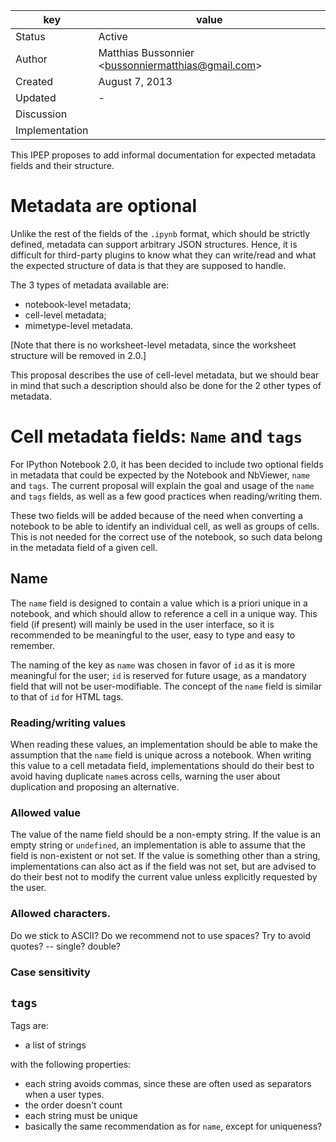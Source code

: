 | key            | value                                                       |
|----------------|-------------------------------------------------------------|
| Status         | Active                                                      |
| Author         | Matthias Bussonnier &lt;bussonniermatthias@gmail.com&gt;    |
| Created        | August 7, 2013                                              |
| Updated        | -                                                           |
| Discussion     |                                                             |
| Implementation |                                                             |


This IPEP proposes to add informal documentation for expected metadata fields 
and their structure. 


# Metadata are optional

Unlike the rest of the fields of the `.ipynb` format, which should be strictly
defined, metadata can support arbitrary JSON structures. Hence, it is difficult
for third-party plugins to know what they can write/read and what the
expected structure of data is that they are supposed to handle.

The 3 types of metadata available are:

   - notebook-level metadata;
   - cell-level metadata;
   - mimetype-level metadata.

[Note that there is no worksheet-level metadata, since the worksheet structure will be removed in 2.0.]

This proposal describes the use of cell-level metadata, but we should bear in mind 
that such a description should also be done for the 2 other types of metadata.


# Cell metadata fields: `Name` and `tags`

For IPython Notebook 2.0, it has been decided to include two optional fields in
metadata that could be expected by the Notebook and NbViewer, `name` and `tags`. The current proposal
will explain the goal and usage of the `name` and `tags` fields, as well as a few
good practices when reading/writing them. 

These two fields will be added because of the need when converting a notebook to
be able to identify an individual cell, as well as groups of cells. This is not
needed for the correct use of the notebook, so such data belong in the metadata
field of a given cell.

## Name

The `name` field is designed to contain a value which is a priori unique in a
notebook, and which should allow to reference a cell in a unique way. This
field (if present) will mainly be used in the user interface, so it is recommended to be
meaningful to the user, easy to type and easy to remember.

The naming of the key as `name` was chosen in favor of `id` as it is more
meaningful for the user; `id` is reserved for future usage, as a mandatory
field that will not be user-modifiable. The concept of the `name` field is
similar to that of `id` for HTML tags.


### Reading/writing values

When reading these values, an implementation should be able to make the
assumption that the `name` field is unique across a notebook. When writing this
value to a cell metadata field, implementations should do their best to avoid
having duplicate `name`s across cells, warning the user about
duplication and proposing an alternative. 

### Allowed value

The value of the name field should be a non-empty string.  If the
value is an empty string or `undefined`, an implementation is able to
assume that the field is non-existent or not set. If the value is 
something other than a string, implementations can also act as if 
the field was not set, but are advised to do their best not to modify
the current value unless explicitly requested by the user.

### Allowed characters. 

Do we stick to ASCII? Do we recommend not to use spaces? Try to avoid quotes? -- single? double? 

### Case sensitivity

## `tags`

Tags are:
- a list of strings

with the following properties:

- each string avoids commas, since these are often used as separators when a user types.
- the order doesn't count
- each string must be unique
- basically the same recommendation as for `name`, except for uniqueness?






